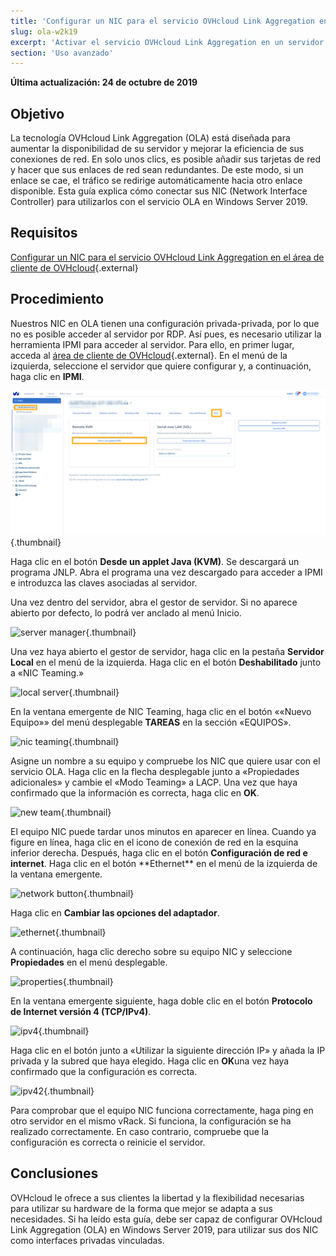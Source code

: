 ```yaml
---
title: 'Configurar un NIC para el servicio OVHcloud Link Aggregation en Windows Server 2019'
slug: ola-w2k19
excerpt: 'Activar el servicio OVHcloud Link Aggregation en un servidor «Windows Server 2019»'
section: 'Uso avanzado'
---
```


**Última actualización: 24 de octubre de 2019**

## Objetivo

La tecnología OVHcloud Link Aggregation (OLA) está diseñada para aumentar la disponibilidad de su servidor y mejorar la eficiencia de sus conexiones de red. En solo unos clics, es posible añadir sus tarjetas de red y hacer que sus enlaces de red sean redundantes. De este modo, si un enlace se cae, el tráfico se redirige automáticamente hacia otro enlace disponible. Esta guía explica cómo conectar sus NIC (Network Interface Controller) para utilizarlos con el servicio OLA en Windows Server 2019.

## Requisitos

[Configurar un NIC para el servicio OVHcloud Link Aggregation en el área de cliente de OVHcloud](../ola-manager){.external}

## Procedimiento

Nuestros NIC en OLA tienen una configuración privada-privada, por lo que no es posible acceder al servidor por RDP. Así pues, es necesario utilizar la herramienta IPMI para acceder al servidor. Para ello, en primer lugar, acceda al [área de cliente de OVHcloud](https://ca.ovh.com/manager/){.external}.  En el menú de la izquierda, seleccione el servidor que quiere configurar y, a continuación, haga clic en **IPMI**.

![remote kvm](images/remote_kvm_2020.png){.thumbnail}

Haga clic en el botón **Desde un applet Java (KVM)**. Se descargará un programa JNLP. Abra el programa una vez descargado para acceder a IPMI  e introduzca las claves asociadas al servidor.

Una vez dentro del servidor, abra el gestor de servidor. Si no aparece abierto por defecto, lo podrá ver anclado al menú Inicio.

![server manager](images/local_server.png){.thumbnail}

Una vez haya abierto el gestor de servidor, haga clic en la pestaña **Servidor Local** en el menú de la izquierda. Haga clic en el botón **Deshabilitado** junto a «NIC Teaming.»

![local server](images/server_manager.png){.thumbnail}

En la ventana emergente de NIC Teaming, haga clic en el botón ««Nuevo Equipo»» del menú desplegable **TAREAS** en la sección «EQUIPOS».

![nic teaming](images/nic_teaming.png){.thumbnail}

Asigne un nombre a su equipo y compruebe los NIC que quiere usar con el servicio OLA. Haga clic en la flecha desplegable junto a «Propiedades adicionales» y cambie el «Modo Teaming» a LACP. Una vez que haya confirmado que la información es correcta, haga clic en **OK**.

![new team](images/new_team.png){.thumbnail}

El equipo NIC puede tardar unos minutos en aparecer en línea. Cuando ya figure en línea, haga clic en el icono de conexión de red en la esquina inferior derecha.  Después, haga clic en el botón **Configuración de red e internet**.  Haga clic en el botón \*\*Ethernet** en el menú de la izquierda de la ventana emergente.

![network button](images/network_button.png){.thumbnail}

Haga clic en **Cambiar las opciones del adaptador**. 

![ethernet](images/ethernet.png){.thumbnail}

A continuación, haga clic derecho sobre su equipo NIC y seleccione **Propiedades** en el menú desplegable.

![properties](images/properties.png){.thumbnail}

En la ventana emergente siguiente, haga doble clic en el botón **Protocolo de Internet versión 4 (TCP/IPv4)**.

![ipv4](images/ipv4.png){.thumbnail}

Haga clic en el botón junto a «Utilizar la siguiente dirección IP» y añada la IP privada y la subred que haya elegido. Haga clic en **OK**una vez haya confirmado que la configuración es correcta. 

![ipv42](images/ipv42.png){.thumbnail}

Para comprobar que el equipo NIC funciona correctamente, haga ping en otro servidor en el mismo vRack.  Si funciona, la configuración se ha realizado correctamente. En caso contrario, compruebe que la configuración es correcta o reinicie el servidor.

## Conclusiones

OVHcloud le ofrece a sus clientes la libertad y la flexibilidad necesarias para utilizar su hardware de la forma que mejor se adapta a sus necesidades. Si ha leído esta guía, debe ser capaz de configurar OVHcloud Link Aggregation (OLA) en Windows Server 2019, para utilizar sus dos NIC como interfaces privadas vinculadas.
